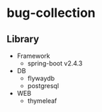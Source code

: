 # bug-collection
## Library
- Framework
    - spring-boot v2.4.3
- DB
    - flywaydb
    - postgresql
- WEB
    - thymeleaf
